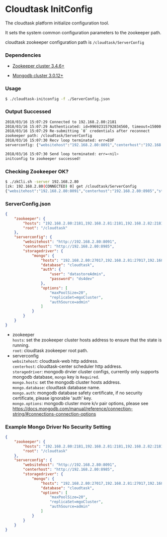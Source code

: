 # Cloudtask InitConfig

The cloudtask platform initialize configuration tool.   

It sets the system common configuration parameters to the zookeeper path.

cloudtask zookeeper configuration path is `/cloudtask/ServerConfig`

### Dependencies

- [Zookeeper cluster 3.4.6+](https://zookeeper.apache.org)   

- [Mongodb cluster 3.0.12+](https://www.mongodb.com)  
  

### Usage

``` bash
$ ./cloudtask-initconfig -f ./ServerConfig.json
```

### Output Successed
``` bash
2018/03/16 15:07:29 Connected to 192.168.2.80:2181
2018/03/16 15:07:29 Authenticated: id=99692315792834560, timeout=15000
2018/03/16 15:07:29 Re-submitting `0` credentials after reconnect
zookeeper path: /cloudtask/ServerConfig
2018/03/16 15:07:30 Recv loop terminated: err=EOF
serverconfig: {"websitehost":"192.168.2.80:8091","centerhost":"192.168.2.80:8985","storagedriver":{"mongo":{"auth":{"password":"ds4dev","user":"datastoreAdmin"},"database":"cloudtask","hosts":"192.168.2.80:27017,192.168.2.81:27017,192.168.2.82:27017","options":["maxPoolSize=20","replicaSet=mgoCluster","authSource=admin"]}}}

2018/03/16 15:07:30 Send loop terminated: err=<nil>
initconfig to zookeeper successed!
```

### Checking Zookeeper OK?
``` bash
$ ./zkCli.sh -server 192.168.2.80
[zk: 192.168.2.80(CONNECTED) 0] get /cloudtask/ServerConfig
{"websitehost":"192.168.2.80:8091","centerhost":"192.168.2.80:8985","storagedriver":{"mongo":{"auth":{"password":"ds4dev","user":"datastoreAdmin"},"database":"cloudtask","hosts":"192.168.2.80:27017,192.168.2.81:27017,192.168.2.82:27017","options":["maxPoolSize=20","replicaSet=mgoCluster","authSource=admin"]}}}
```

### ServerConfig.json

``` json
{
    "zookeeper": {
        "hosts": "192.168.2.80:2181,192.168.2.81:2181,192.168.2.82:2181",
        "root": "/cloudtask"
    },
    "serverconfig": {
        "websitehost": "http://192.168.2.80:8091",
        "centerhost": "http://192.168.2.80:8985",
        "storagedriver": {
            "mongo": {
                "hosts": "192.168.2.80:27017,192.168.2.81:27017,192.168.2.82:27017",
                "database": "cloudtask",
                "auth": {
                    "user": "datastoreAdmin",
                    "password": "ds4dev"
                },
                "options": [
                    "maxPoolSize=20",
                    "replicaSet=mgoCluster",
                    "authSource=admin"
                ]
            }
        }
    }
}
```

- zookeeper   
  `hosts`: set the zookeeper cluster hosts address to ensure that the state is running.   
  `root`: cloudtask zookeeper root path.   
- serverconfig   
  `websitehost`: cloudtask-web http address.   
  `centerhost`: cloudtask-center scheduler http address.      
  `storagedriver`: mongodb drvier cluster configs, currently only supports mongodb database, `mongo` key is `Required`.    
  `mongo.hosts`: set the mongodb cluster hosts address.   
  `mongo.database`: cloudtask database name.   
  `mongo.auth`: mongodb database safety certificate, if no security certificate, please ignorable 'auth' key.   
  `mongo.options`: mongodb cluster more k/v pair options, please see https://docs.mongodb.com/manual/reference/connection-string/#connections-connection-options 


### Example Mongo Driver No Security Setting

``` json
{
    "zookeeper": {
        "hosts": "192.168.2.80:2181,192.168.2.81:2181,192.168.2.82:2181",
        "root": "/cloudtask"
    },
    "serverconfig": {
        "websitehost": "http://192.168.2.80:8091",
        "centerhost": "http://192.168.2.80:8985",
        "storagedriver": {
            "mongo": {
                "hosts": "192.168.2.80:27017,192.168.2.81:27017,192.168.2.82:27017",
                "database": "cloudtask",
                "options": [
                    "maxPoolSize=20",
                    "replicaSet=mgoCluster",
                    "authSource=admin"
                ]
            }
        }
    }
}
```